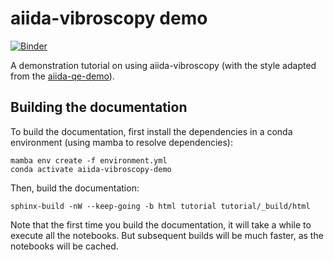 # aiida-vibroscopy demo

[![Binder](https://mybinder.org/badge_logo.svg)](https://mybinder.org/v2/gh/chrisjsewell/aiida-qe-demo/main?labpath=tutorial)

A demonstration tutorial on using aiida-vibroscopy (with the style adapted from the [aiida-qe-demo](https://aiida-qe-demo.readthedocs.io/en/latest/)).

## Building the documentation

To build the documentation, first install the dependencies in a conda environment (using mamba to resolve dependencies):

    mamba env create -f environment.yml
    conda activate aiida-vibroscopy-demo

Then, build the documentation:

    sphinx-build -nW --keep-going -b html tutorial tutorial/_build/html

Note that the first time you build the documentation, it will take a while to execute all the notebooks.
But subsequent builds will be much faster, as the notebooks will be cached.

